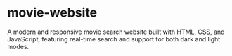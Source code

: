 # movie-website
A modern and responsive movie search website built with HTML, CSS, and JavaScript, featuring real-time search and support for both dark and light modes.

